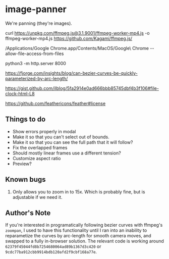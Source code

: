 # image-panner
We're panning (they're images).

curl https://unpkg.com/ffmpeg.js@3.1.9001/ffmpeg-worker-mp4.js -o ffmpeg-worker-mp4.js
https://github.com/Kagami/ffmpeg.js/

/Applications/Google Chrome.app/Contents/MacOS/Google\ Chrome --allow-file-access-from-files

python3 -m http.server 8000

https://fjorge.com/insights/blog/can-bezier-curves-be-quickly-parameterized-by-arc-length/

https://gist.github.com/ilblog/5fa2914e0ad666bbb85745dbf4b3f106#file-clock-html-L8

https://github.com/feathericons/feather#license

## Things to do
* Show errors properly in modal
* Make it so that you can't select out of bounds.
* Make it so that you can see the full path that it will follow?
* Fix the overlapped frames
* Should mostly linear frames use a different tension?
* Customize aspect ratio
* Preview?

## Known bugs
1. Only allows you to zoom in to 15x. Which is probably fine, but is adjustable if we need it.

## Author's Note
If you're interested in programatically following bezier curves with ffmpeg's `zoompan`, I used to have this functionality until I ran into an inability to reparametize the curves by arc-length for smooth camera moves, and swapped to a fully in-browser solution. The relevant code is working around `62379f45044fd8b7254680064ad89b1367d3c420` or `9cdc77ba912cbb9914bdb120afd2f9cbf168a77e`.
